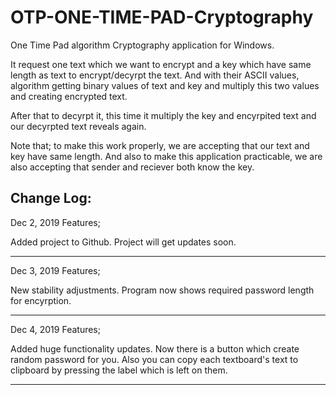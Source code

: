 # OTP-ONE-TIME-PAD-Cryptography

One Time Pad algorithm Cryptography application for Windows.

It request one text which we want to encrypt and a key which have same length as text to encrypt/decyrpt the text. 
And with their ASCII values, algorithm getting binary values of text and key and multiply this two values and creating encrypted text.

After that to decyrpt it, this time it multiply the key and encyrpited text and our decyrpted text reveals again.

Note that; to make this work properly, we are accepting that our text and key have same length. And also to make this application practicable, we are also accepting that sender and reciever both know the key.

Change Log:
-------------------------------
Dec 2, 2019 Features;

Added project to Github. Project will get updates soon.

-------------------------------
Dec 3, 2019 Features;

New stability adjustments. Program now shows required password length for encyrption.

-------------------------------
Dec 4, 2019 Features;

Added huge functionality updates. Now there is a button which create random password for you. Also you can copy each textboard's text to clipboard by pressing the label which is left on them.

-------------------------------

